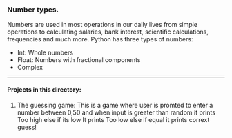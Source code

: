 ###		Number types.
Numbers are used  in most operations in our daily lives from simple operations to calculating salaries, bank interest, scientific calculations, frequencies and much more.
Python has three types of numbers:
- Int: Whole numbers
- Float: Numbers with fractional components
- Complex
***
#### Projects in this directory:
1. The guessing game:
		This is a game where user is promted to enter a number between 0,50 and when input is greater than   		   random it prints Too high else if its low It prints Too low else if equal it prints corrext guess!

